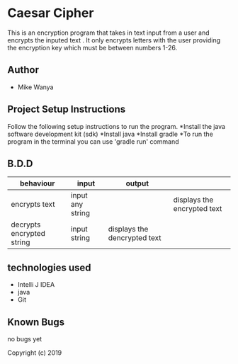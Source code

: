 # Caesar Cipher
This is an encryption program that takes in text input from a user and encrypts the inputed text . It only encrypts letters with the user providing the encryption key which must be between numbers 1-26. 

## Author
* Mike Wanya

## Project Setup Instructions
Follow the following setup instructions to run the program.
*Install the java software development kit (sdk)
*Install java 
*Install gradle 
*To run the program in the terminal you can use 'gradle run' command

## B.D.D


|behaviour   | input  |  output |   |
|---|---|---|---|
| encrypts text|input any string|  | displays the encrypted text  |
| decrypts encrypted string| input string | displays the dencrypted text   |


## technologies used
* Intelli J IDEA
* java
* Git



## Known Bugs
no bugs yet


Copyright (c) 2019


